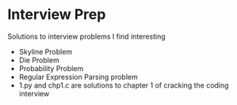 # Interview Prep
Solutions to interview problems I find interesting

* Skyline Problem
* Die Problem
* Probability Problem 
* Regular Expression Parsing problem
* 1.py and chp1.c are solutions to chapter 1 of cracking the coding interview


